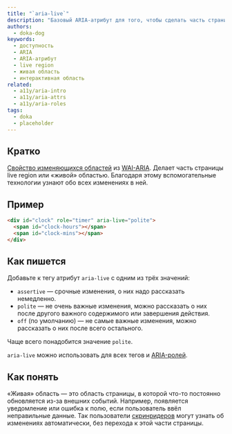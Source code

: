 ```yaml
---
title: "`aria-live`"
description: "Базовый ARIA-атрибут для того, чтобы сделать часть страницы «живой» областью."
authors:
  - doka-dog
keywords:
  - доступность
  - ARIA
  - ARIA-атрибут
  - live region
  - живая область
  - интерактивная область
related:
  - a11y/aria-intro
  - a11y/aria-attrs
  - a11y/aria-roles
tags:
  - doka
  - placeholder
---
```


## Кратко

[Свойство изменяющихся областей](/a11y/aria-attrs/#atributy-izmenyayushchihsya-oblastey) из [WAI-ARIA](/a11y/aria-intro/#specifikaciya). Делает часть страницы live region или «живой» областью. Благодаря этому вспомогательные технологии узнают обо всех изменениях в ней.

## Пример

```html
<div id="clock" role="timer" aria-live="polite">
  <span id="clock-hours"></span>
  <span id="clock-mins"></span>
</div>
```

## Как пишется

Добавьте к тегу атрибут `aria-live` с одним из трёх значений:

- `assertive` — срочные изменения, о них надо рассказать немедленно.
- `polite` — не очень важные изменения, можно рассказать о них после другого важного содержимого или завершения действия.
- `off` (по умолчанию) — не самые важные изменения, можно рассказать о них после всего остального.

Чаще всего понадобится значение `polite`.

`aria-live` можно использовать для всех тегов и [ARIA-ролей](/a11y/aria-roles/).

## Как понять

«Живая» область — это область страницы, в которой что-то постоянно обновляется из-за внешних событий. Например, появляется уведомление или ошибка к полю, если пользователь ввёл неправильные данные. Так пользователи [скринридеров](/html/screenreaders/) могут узнать об изменениях автоматически, без перехода к этой части страницы.
